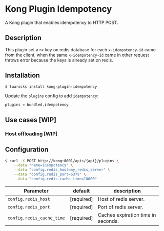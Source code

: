 # Kong Plugin Idempotency

A Kong plugin that enables idempotency to HTTP POST.

## Description

This plugin set a `nx` key on redis database for each `x-idempotency-id` came from the client, when the same `x-idempotency-id` came in other request throws error because the keys is already set on redis.

## Installation

```bash
$ luarocks install kong-plugin-idempotency
```

Update the `plugins` config to add `idempotency`:

```
plugins = bundled,idempotency
```

## Use cases [WIP]

### Host offloading [WIP]

## Configuration

```bash
$ curl -X POST http://kong:8001/apis/{api}/plugins \
    --data "name=idempotency" \
    --data "config.redis_host=my_redis_server" \
    --data "config.redis_port=6379" \
    --data "config.redis_cache_time=10000"
```

| Parameter | default | description |
| ---       | ---     | ---         |
| `config.redis_host` | [required] | Host of redis server. |
| `config.redis_port` | [required] | Port of redis server. |
| `config.redis_cache_time` | [required] | Caches expiration time in seconds. |
